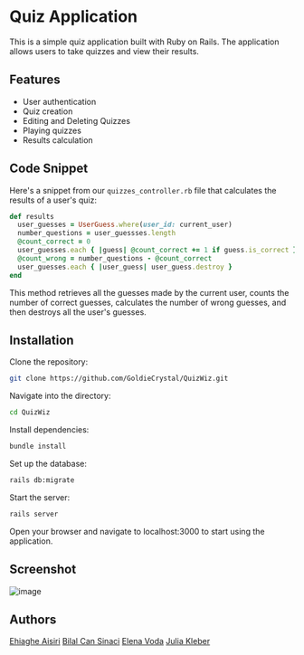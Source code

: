 # Quiz Application

This is a simple quiz application built with Ruby on Rails. The application allows users to take quizzes and view their results.

## Features

- User authentication
- Quiz creation
- Editing and Deleting Quizzes
- Playing quizzes
- Results calculation

## Code Snippet

Here's a snippet from our `quizzes_controller.rb` file that calculates the results of a user's quiz:

```ruby
def results
  user_guesses = UserGuess.where(user_id: current_user)
  number_questions = user_guessses.length
  @count_correct = 0
  user_guesses.each { |guess| @count_correct += 1 if guess.is_correct }
  @count_wrong = number_questions - @count_correct
  user_guesses.each { |user_guess| user_guess.destroy }
end
```
This method retrieves all the guesses made by the current user, counts the number of correct guesses, calculates the number of wrong guesses, and then destroys all the user's guesses.

## Installation

Clone the repository:

  ```bash
  git clone https://github.com/GoldieCrystal/QuizWiz.git
  ```

Navigate into the directory:

  ```bash
  cd QuizWiz
  ```

Install dependencies:

  ```bash
  bundle install
  ```

Set up the database:
  ```bash
  rails db:migrate
  ```

Start the server:

  ```bash
  rails server
  ```

Open your browser and navigate to localhost:3000 to start using the application.

## Screenshot

![image](https://github.com/GoldieCrystal/QuizWiz/assets/142741980/ad0a408e-c171-4cf1-97ee-b0c88e257722)

## Authors

[Ehiaghe Aisiri](https://github.com/aghe-eng)
[Bilal Can Sinaci](https://github.com/canosin46)
[Elena Voda](https://github.com/ElenaVoda)
[Julia Kleber](https://github.com/GoldieCrystal)

